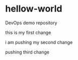 
# hellow-world
DevOps demo repository

this is my first change

i am pushing my second change

pushing third change


